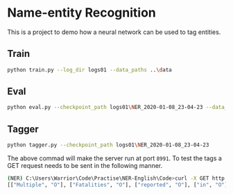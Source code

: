 # Name-entity Recognition
This is a project to demo how a neural network can be used to tag entities.

## Train
```bash
python train.py --log_dir logs01 --data_paths ..\data
```

## Eval
```bash
python eval.py --checkpoint_path logs01\NER_2020-01-08_23-04-23 --data_paths ..\data
```
## Tagger
``` bash
python tagger.py --checkpoint_path logs01\NER_2020-01-08_23-04-23
```
The above commad will make the server run at port ```8991```.
To test the tags a GET request needs to be sent in the following manner.
``` bash
(NER) C:\Users\Warrior\Code\Practise\NER-English\Code>curl -X GET http://localhost:8991/gettag?text="Multiple%20Fatalities%20reported%20in%20Washington%20Navy%20Yard%shooting,via%20nytimes%20http://nyti.ms/1dipdeA"
[["Multiple", "O"], ["Fatalities", "O"], ["reported", "O"], ["in", "O"], ["Washington", "B-facility"], ["Navy", "I-facility"], ["Yard%shooting", "O"], [",via", "O"], ["nytimes", "O"], ["http", "O"], ["://nyti.ms/1dipdeA", "O"]]
```
